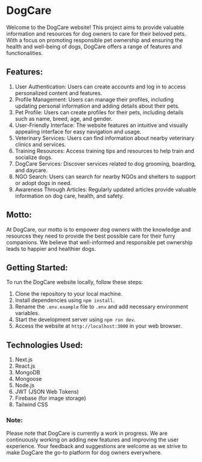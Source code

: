 # DogCare

Welcome to the DogCare website! This project aims to provide valuable information and resources for dog owners to care for their beloved pets. With a focus on promoting responsible pet ownership and ensuring the health and well-being of dogs, DogCare offers a range of features and functionalities.

## Features:
1. User Authentication: Users can create accounts and log in to access personalized content and features.
2. Profile Management: Users can manage their profiles, including updating personal information and adding details about their pets.
3. Pet Profile: Users can create profiles for their pets, including details such as name, breed, age, and gender.
4. User-Friendly Interface: The website features an intuitive and visually appealing interface for easy navigation and usage.
5. Veterinary Services: Users can find information about nearby veterinary clinics and services.
6. Training Resources: Access training tips and resources to help train and socialize dogs.
7. DogCare Services: Discover services related to dog grooming, boarding, and daycare.
8. NGO Search: Users can search for nearby NGOs and shelters to support or adopt dogs in need.
9. Awareness Through Articles: Regularly updated articles provide valuable information on dog care, health, and safety.

## Motto:
At DogCare, our motto is to empower dog owners with the knowledge and resources they need to provide the best possible care for their furry companions. We believe that well-informed and responsible pet ownership leads to happier and healthier dogs.

## Getting Started:
To run the DogCare website locally, follow these steps:

1. Clone the repository to your local machine.
2. Install dependencies using `npm install`.
3. Rename the `.env.example` file to `.env` and add necessary environment variables.
4. Start the development server using `npm run dev`.
4. Access the website at `http://localhost:3000` in your web browser.

## Technologies Used:
1. Next.js
2. React.js
3. MongoDB
4. Mongoose
5. Node.js
6. JWT (JSON Web Tokens)
7. Firebase (for image storage)
8. Tailwind CSS

### Note:
Please note that DogCare is currently a work in progress. We are continuously working on adding new features and improving the user experience. Your feedback and suggestions are welcome as we strive to make DogCare the go-to platform for dog owners everywhere.
